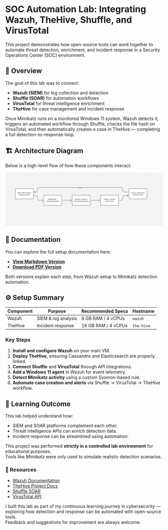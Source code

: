 # SOC Automation Lab: Integrating Wazuh, TheHive, Shuffle, and VirusTotal

This project demonstrates how open-source tools can work together to automate threat detection, enrichment, and incident response in a Security Operations Center (SOC) environment.

## 🧩 Overview

The goal of this lab was to connect:
- **Wazuh (SIEM)** for log collection and detection  
- **Shuffle (SOAR)** for automation workflows  
- **VirusTotal** for threat intelligence enrichment  
- **TheHive** for case management and incident response  

Once Mimikatz runs on a monitored Windows 11 system, Wazuh detects it, triggers an automated workflow through Shuffle, checks the file hash on VirusTotal, and then automatically creates a case in TheHive — completing a full detection-to-response loop.

## 🏗️ Architecture Diagram

Below is a high-level flow of how these components interact:

![SOC Automation Lab Diagram](images/SOC-Automation-Lab-Workflow.png)

## 📄 Documentation

You can explore the full setup documentation here:

- **[View Markdown Version](https://github.com/M-N-IQBAL/Cybersecurity-Projects/blob/main/SOC-Automation-Lab/SOC-Automation.md)**  
- **[Download PDF Version](https://github.com/M-N-IQBAL/Cybersecurity-Projects/blob/main/SOC-Automation-Lab/SOC-Automation-Lab.pdf)**

Both versions explain each step, from Wazuh setup to Mimikatz detection automation.

## ⚙️ Setup Summary

| Component | Purpose | Recommended Specs | Hostname |
|------------|----------|------------------|-----------|
| Wazuh | SIEM & log analysis | 8 GB RAM / 4 vCPUs | `wazuh` |
| TheHive | Incident response | 16 GB RAM / 4 vCPUs | `the-hive` |

### Key Steps
1. **Install and configure Wazuh** on your main VM.  
2. **Deploy TheHive**, ensuring Cassandra and Elasticsearch are properly linked.  
3. **Connect Shuffle** and **VirusTotal** through API integrations.  
4. **Add a Windows 11 agent** in Wazuh for event telemetry.  
5. **Detect Mimikatz activity** using a custom Sysmon-based rule.  
6. **Automate case creation and alerts** via Shuffle → VirusTotal → TheHive workflow.  

## 🧠 Learning Outcome
This lab helped understand how:
- SIEM and SOAR platforms complement each other.
- Threat intelligence APIs can enrich detection data.
- Incident response can be streamlined using automation.


This project was performed **strictly in a controlled lab environment** for educational purposes.  
Tools like *Mimikatz* were only used to simulate realistic detection scenarios.



### 🔗 Resources
- [Wazuh Documentation](https://documentation.wazuh.com/)
- [TheHive Project Docs](https://docs.strangebee.com/thehive/)
- [Shuffle SOAR](https://shuffler.io/)
- [VirusTotal API](https://developers.virustotal.com/reference)


I built this lab as part of my continuous learning journey in cybersecurity — exploring how detection and response can be automated with open-source tools.  
Feedback and suggestions for improvement are always welcome.



